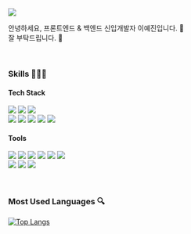 
<br />
<br />

<img src="https://img.shields.io/badge/pos03167@naver.com-FF3670?style=flat-square&logo=gmail&logoColor=white"/>

안녕하세요, 프론트엔드 & 백엔드 신입개발자 이예진입니다. 👋 <br />
잘 부탁드립니다. 💖

<br />

### Skills 👩🏻‍💻

#### Tech Stack
<img src="https://img.shields.io/badge/SPRING-6DB33F?style=flat-square&logo=spring&logoColor=white"/> <img src="https://img.shields.io/badge/SPRING BOOT-6DB33F?style=flat-square&logo=springboot&logoColor=white"/> <img src="https://img.shields.io/badge/Java-007396?style=flat-square&logo=JAVA&logoColor=white" /> <br />
<img src="https://img.shields.io/badge/REACT-20232a?style=flat-square&logo=react&logoColor=61DAFB"/> <img src="https://img.shields.io/badge/HTML-E34F26?style=flat-square&logo=html5&logoColor=white"/> <img src="https://img.shields.io/badge/JAVA SCRIPT-F7DF1E?style=flat-square&logo=javascript&logoColor=white"/> <img src="https://img.shields.io/badge/CSS-1572B6?style=flat-square&logo=css3&logoColor=white"/> <img src="https://img.shields.io/badge/SCSS-CC6699?style=flat-square&logo=sass&logoColor=white"/> 

#### Tools
<img src="https://img.shields.io/badge/VSCODE-6DB33F?style=flat-square&logo=VSCODE&logoColor=white" /> <img src="https://img.shields.io/badge/ECLIPSE-2C2255?style=flat-square&logo=eclipseide&logoColor=white" /> <img src="https://img.shields.io/badge/INTELLIJ-000000?style=flat-square&logo=intellijidea&logoColor=white" /> <img src="https://img.shields.io/badge/MARIA DB-003545?style=flat-square&logo=mariadb&logoColor=white" />  <img src="https://img.shields.io/badge/MYSQL-4479A1?style=flat-square&logo=mysql&logoColor=white" />  <img src="https://img.shields.io/badge/AWS-232F3E?style=flat-square&logo=amazonwebservices&logoColor=white" /> <br />
<img src="https://img.shields.io/badge/NOTION-000000?style=flat-square&logo=notion&logoColor=white"/> <img src="https://img.shields.io/badge/GITHUB-181717?style=flat-square&logo=github&logoColor=white"/> <img src="https://img.shields.io/badge/GIT-F05032?style=flat-square&logo=git&logoColor=white"/>

<br />

### Most Used Languages 🔍  <br />
[![Top Langs](https://github-readme-stats.vercel.app/api/top-langs/?username=yaejin12&layout=compact)](https://github.com/yaejin12/github-readme-stats)


<br />
<br />

